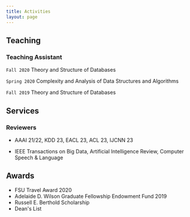 ```yaml
---
title: Activities
layout: page
---
```



## Teaching

### Teaching Assistant

`Fall 2020` Theory and Structure of Databases
 
`Spring 2020` Complexity and Analysis of Data Structures and Algorithms

`Fall 2019` Theory and Structure of Databases





## Services

### Reviewers
* AAAI 21/22, KDD 23, EACL 23, ACL 23, IJCNN 23


* IEEE Transactions on Big Data, Artificial Intelligence Review, Computer Speech & Language


## Awards


* FSU Travel Award 2020
* Adelaide D. Wilson Graduate Fellowship Endowment Fund 2019
* Russell E. Berthold Scholarship 
* Dean's List 



